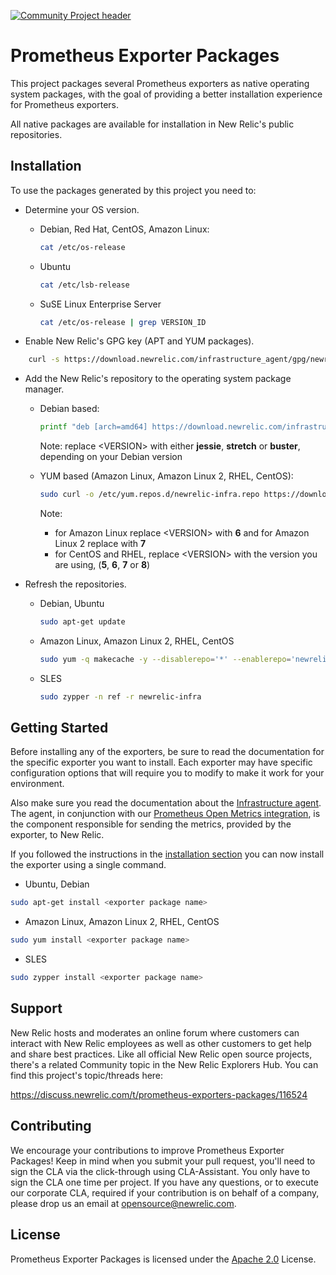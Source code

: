 [![Community Project header](https://github.com/newrelic/opensource-website/raw/master/src/images/categories/Community_Project.png)](https://opensource.newrelic.com/oss-category/#community-project)

# Prometheus Exporter Packages

This project packages several Prometheus exporters as native operating system packages, with the goal of providing a better installation experience for Prometheus exporters.

All native packages are available for installation in New Relic's public repositories.

## Installation

To use the packages generated by this project you need to:

- Determine your OS version.
  - Debian, Red Hat, CentOS, Amazon Linux:

    ```bash
    cat /etc/os-release
    ```

  - Ubuntu

    ```bash
    cat /etc/lsb-release
    ```

  - SuSE Linux Enterprise Server

    ```bash
    cat /etc/os-release | grep VERSION_ID
    ```

- Enable New Relic's GPG key (APT and YUM packages).
  
```bash
    curl -s https://download.newrelic.com/infrastructure_agent/gpg/newrelic-infra.gpg | sudo apt-key add -
```

- Add the New Relic's repository to the operating system package manager.
  - Debian based:

    ```bash
    printf "deb [arch=amd64] https://download.newrelic.com/infrastructure_agent/linux/apt <VERSION> main" | sudo tee -a /etc/apt/sources.list.d/newrelic-infra.list
    ```

    Note: replace \<VERSION> with either **jessie**, **stretch** or **buster**, depending on your Debian version

  - YUM based (Amazon Linux, Amazon Linux 2, RHEL, CentOS):

    ```bash
    sudo curl -o /etc/yum.repos.d/newrelic-infra.repo https://download.newrelic.com/infrastructure_agent/linux/yum/el/<VERSION>/x86_64/newrelic-infra.repo
    ```

     Note:
    - for Amazon Linux replace \<VERSION> with **6** and for Amazon Linux 2 replace with **7**
    - for CentOS and RHEL, replace \<VERSION> with the version you are using, (**5**, **6**, **7** or **8**)

- Refresh the repositories.
  - Debian, Ubuntu

    ```bash
    sudo apt-get update
    ```

  - Amazon Linux, Amazon Linux 2, RHEL, CentOS

    ```bash
    sudo yum -q makecache -y --disablerepo='*' --enablerepo='newrelic-infra'
    ```
  
  - SLES

    ```bash
    sudo zypper -n ref -r newrelic-infra
    ```

## Getting Started

Before installing any of the exporters, be sure to read the documentation for the specific exporter you want to install.
Each exporter may have specific configuration options that will require you to modify to make it work for your environment.

Also make sure you read the documentation about the [Infrastructure agent](https://github.com/newrelic/infrastructure-agent). The agent, in conjunction with our [Prometheus Open Metrics integration](https://github.com/newrelic/nri-prometheus), is the component responsible for sending the metrics, provided by the exporter, to New Relic.

If you followed the instructions in the [installation section](#installation) you can now install the exporter using a single command.

- Ubuntu, Debian

```bash
sudo apt-get install <exporter package name>
```

- Amazon Linux, Amazon Linux 2, RHEL, CentOS

```bash
sudo yum install <exporter package name>
```

- SLES

```bash
sudo zypper install <exporter package name>
```

## Support

New Relic hosts and moderates an online forum where customers can interact with New Relic employees as well as other customers to get help and share best practices. Like all official New Relic open source projects, there's a related Community topic in the New Relic Explorers Hub. You can find this project's topic/threads here:

https://discuss.newrelic.com/t/prometheus-exporters-packages/116524

## Contributing
We encourage your contributions to improve Prometheus Exporter Packages! Keep in mind when you submit your pull request, you'll need to sign the CLA via the click-through using CLA-Assistant. You only have to sign the CLA one time per project.
If you have any questions, or to execute our corporate CLA, required if your contribution is on behalf of a company,  please drop us an email at opensource@newrelic.com.

## License
Prometheus Exporter Packages is licensed under the [Apache 2.0](http://apache.org/licenses/LICENSE-2.0.txt) License.
